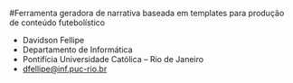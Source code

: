 #Ferramenta geradora de narrativa baseada em templates para produção de conteúdo futebolístico 

* Davidson Fellipe
* Departamento de Informática
* Pontifícia Universidade Católica – Rio de Janeiro
* dfellipe@inf.puc-rio.br
